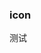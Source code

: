### icon
<!-- <script setup lang="ts">
import { ArrowForwardCircle } from '@vicons/ionicons5'
</script>
<v-icon :color="'red'" :size="20">
  <ArrowForwardCircle></ArrowForwardCircle>
</v-icon> -->

<v-button type="success" size="large">测试</v-button>


